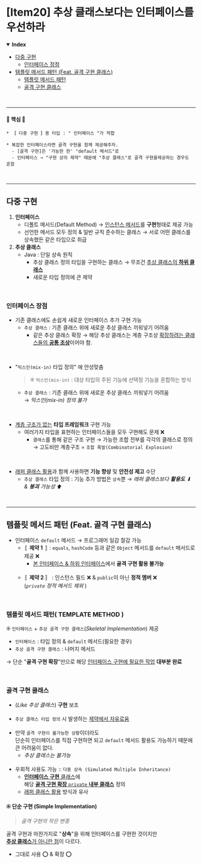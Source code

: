 # [Item20] 추상 클래스보다는 인터페이스를 우선하라
<details open>
    <summary><b>Index</b></summary>
<div markdown="1">

- [다중 구현](#다중-구현)
  - [인터페이스 장점](#인터페이스-장점)
- [템플릿 메서드 패턴 (Feat. 골격 구현 클래스)](#템플릿-메서드-패턴--feat-골격-구현-클래스-)
  - [템플릿 메서드 패턴](#템플릿-메서드-패턴--template-method-)
  - [골격 구현 클래스](#골격-구현-클래스)

</div>
</details>

<br/>

---
#### 🌟 핵심 🌟
```text
* 〚 다중 구현 〛용 타입 : " 인터페이스 "가 적합

* 복잡한 인터페이스라면 골격 구현을 함께 제공해주자.
  - [골격 구현]은 '가능한 한' "default 메서드"로
  - 인터페이스 → "구현 상의 제약" 때문에 "추상 클래스"로 골격 구현을제공하는 경우도 흔함
```

<br/>

---
## 다중 구현
1. **인터페이스**
   - 디폴트 메서드(Default Method) → <u>인스턴스 메서드</u>를 **구현**형태로 제공 가능
   - 선언한 메서드 모두 정의 & 일반 규칙 준수하는 클래스 → 서로 어떤 클래스를 상속했든 같은 타입으로 취급
2. **추상 클래스**
   - Java : 단일 상속 원칙
     - 추상 클래스 정의 타입을 구현하는 클래스 → 무조건 <u>추상 클래스의 **하위 클래스**</u>
     - 새로운 타입 정의에 큰 제약

<br/>

### 인터페이스 장점
- 기존 클래스에도 손쉽게 새로운 인터페이스 추가 구현 가능
  - `추상 클래스` :  기존 클래스 위에 새로운 추상 클래스 끼워넣기 어려움
    - 같은 추상 클래스 확장 → 해당 추상 클래스는 계층 구조상 <u>확장하려는 클래스들의 **공통 조상**</u>이어야 함.

<br/>

- "`믹스인(mix-in)` 타입 정의" 에 안성맞춤
  > ⁜ `믹스인(mix-in)` : 대상 타입의 주된 기능에 선택정 기능을 혼합하는 방식
  - `추상 클래스` :  기존 클래스 위에 새로운 추상 클래스 끼워넣기 어려움<br/>
    → _믹스인(mix-in) 정의 불가_

<br/>

- <u>계층 구조가 없는</u> **타입 프레임워크** 구현 가능
  - 여러가지 타입을 표현하는 인터페이스들을 모두 구현해도 문제 ❌
    - `클래스`를 통해 같은 구조 구현 → 가능한 조합 전부를 각각의 클래스로 정의<br/>
      → 고도비만 계층구조 = `조합 폭발(Combinatorial Explosion)`

<br/>

- [래퍼 클래스 활용](../item_18)과 함께 사용하면 **기능 향상** 및 **안전성 제고** 수단
  - `추상 클래스` 타입 정의 : 기능 추가 방법은 `상속`뿐 → _래퍼 클래스보다 **활용도** ⬇ & **붕괴** 가능성 ⬆_

<br/>

---
## 템플릿 메서드 패턴 (Feat. 골격 구현 클래스)

- 인터페이스 `default` 메서드 → 프로그래머 일감 절감 가능<br/>
  - 〚 **제약 1** 〛 : `equals`, `hashCode` 등과 같은 `Object` 메서드를 `default` 메서드로 제공 ❌
    - <u>본 인터페이스 & 하위 인터페이스</u>에서 **골격 구현 활용 불가능**<br/><br/>
  - 〚 **제약 2** 〛 : 인스턴스 필드 ❌ & `public`이 아닌 **정적 멤버** ❌<br/>
    (_`private` 정적 메서드 제외_ )
  
<br/>

### 템플릿 메서드 패턴( TEMPLATE METHOD )
⁜ `인터페이스` + `추상 골격 구현 클래스`(_Skeletal Implementation_) 제공
- `인터페이스` : 타입 정의 & `default` 메서드(필요한 경우)
- `추상 골격 구현 클래스` : 나머지 메서드

→ 단순 "**골격 구현 확장**"만으로 해당 <u>인터페이스 구현에 필요한 작업</u> **대부분 완료**

<br/>

### 골격 구현 클래스
- (_Like 추상 클래스_) **구현** 보조<br/><br/>
- `추상 클래스 타입 정의` 시 발생하는 <u>제약에서 자유로움</u><br/><br/>
- 만약 `골격 구현이 불가능한 상황`이더라도 <br/>
  단순히 인터페이스를 직접 구현하면 되고 `default` 메서드 활용도 가능하기 때문에 큰 어려움이 없다.
  - _추상 클래스는 불가능_<br/><br/>
- 우회적 사용도 가능 :: `다중 상속 (Simulated Multiple Inheritance)`
  - <u>**인터페이스 구현** 클래스</u>에<br/>
    해당 <u>**골격 구현 확장** `private` **내부 클래스**</u> 정의
  - [래퍼 클래스 활용](../item_18) 방식과 유사

#### ⁜ 단순 구현 (Simple Implementation)
> _골격 구현의 작은 변종_

골격 구현과 마찬가지로 "**상속**"을 위해 인터페이스를 구현한 것이지만<br/>
<u>**추상 클래스**가 아니란 점</u>이 다르다.
- 그대로 사용 ⭕️ & 확장 ⭕️